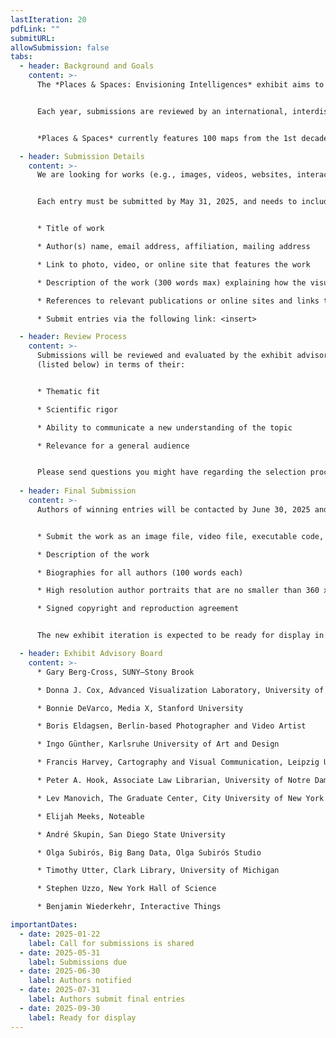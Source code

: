 ```yaml
---
lastIteration: 20
pdfLink: ""
submitURL: 
allowSubmission: false
tabs:
  - header: Background and Goals
    content: >-
      The *Places & Spaces: Envisioning Intelligences* exhibit aims to inspire discussion about intelligences by biological and technological life forms. It welcomes visualizations of linguistic, kinesthetic, communication, musical, emotional, and other intelligences with a focus on collaboration and coordination across life forms and intelligence types. The visualizations aim to surface strengths and weaknesses of existing and future sensors & actuators, memory & reasoning, exploration & communication, plus shared goals & desirable futures.


      Each year, submissions are reviewed by an international, interdisciplinary advisory board. Selected entries will be added to *Places & Spaces*, a traveling exhibit designed to open people’s minds and hearts to the value, complexity, and beauty of science and technology. The resulting collection will provide a glimpse into the future—a time when larger and more complex datasets are available, multi-factor analysis becomes commonplace, and human and machine intelligence merge in support of creative problem solving and positive societal impact. Show us your vision of this future by submitting your work to the 3rd decade of the exhibit.


      *Places & Spaces* currently features 100 maps from the 1st decade and 40 interactive macroscopes from the 2nd decade of the exhibit that cover data, code, and expertise from a wide range of disciplines. Since 2005, the exhibit has traveled to 30 countries and appeared in various formats at over 458 venues and events, including the Davos Economic Forum, National Academy of Sciences, and the New York Public Library. News coverage has appeared in *Nature*, *Science*, *USA Today*, and *Wired*.

  - header: Submission Details
    content: >-
      We are looking for works (e.g., images, videos, websites, interactive visualizations) that visualize, discuss or exemplify cooperation between types of intelligence and/or that visualize at least one type of intelligence. The works can speak to historical views of intelligence or illuminate new views of intelligence(s). Entries can be either new or existing works.


      Each entry must be submitted by May 31, 2025, and needs to include:


      * Title of work

      * Author(s) name, email address, affiliation, mailing address

      * Link to photo, video, or online site that features the work

      * Description of the work (300 words max) explaining how the visualization can help people understand intelligences better. If possible, provide details on target user groups and needs served, intelligences visualized, data used, data analysis performed, visualization techniques applied, and main insights gained. Also share information on the impact the work has had on public awareness, social policy, or political action.

      * References to relevant publications or online sites and links to related projects or works

      * Submit entries via the following link: <insert>

  - header: Review Process
    content: >-
      Submissions will be reviewed and evaluated by the exhibit advisory board
      (listed below) in terms of their:


      * Thematic fit

      * Scientific rigor

      * Ability to communicate a new understanding of the topic

      * Relevance for a general audience


      Please send questions you might have regarding the selection process to [cnscntr@iu.edu](mailto:cnscntr@iu.edu) and use the subject heading “Exhibit Inquiry.” 
      
  - header: Final Submission
    content: >-
      Authors of winning entries will be contacted by June 30, 2025 and invited to submit final materials by July 31, 2025. Each final entry consists of:


      * Submit the work as an image file, video file, executable code, or a link to a visualization.

      * Description of the work

      * Biographies for all authors (100 words each)

      * High resolution author portraits that are no smaller than 360 x 450 pixels, or 1.2” x 1.5” at 300 dpi

      * Signed copyright and reproduction agreement


      The new exhibit iteration is expected to be ready for display in late September of 2025.

  - header: Exhibit Advisory Board
    content: >-
      * Gary Berg-Cross, SUNY–Stony Brook

      * Donna J. Cox, Advanced Visualization Laboratory, University of Illinois at Urbana-Champaign

      * Bonnie DeVarco, Media X, Stanford University

      * Boris Eldagsen, Berlin-based Photographer and Video Artist

      * Ingo Günther, Karlsruhe University of Art and Design

      * Francis Harvey, Cartography and Visual Communication, Leipzig University

      * Peter A. Hook, Associate Law Librarian, University of Notre Dame

      * Lev Manovich, The Graduate Center, City University of New York

      * Elijah Meeks, Noteable

      * André Skupin, San Diego State University

      * Olga Subirós, Big Bang Data, Olga Subirós Studio

      * Timothy Utter, Clark Library, University of Michigan

      * Stephen Uzzo, New York Hall of Science

      * Benjamin Wiederkehr, Interactive Things

importantDates:
  - date: 2025-01-22
    label: Call for submissions is shared
  - date: 2025-05-31
    label: Submissions due
  - date: 2025-06-30
    label: Authors notified
  - date: 2025-07-31
    label: Authors submit final entries
  - date: 2025-09-30
    label: Ready for display
---
```

